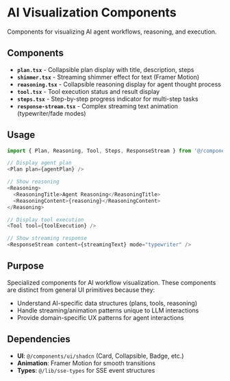# AI Visualization Components

Components for visualizing AI agent workflows, reasoning, and execution.

## Components

- **`plan.tsx`** - Collapsible plan display with title, description, steps
- **`shimmer.tsx`** - Streaming shimmer effect for text (Framer Motion)
- **`reasoning.tsx`** - Collapsible reasoning display for agent thought process
- **`tool.tsx`** - Tool execution status and result display
- **`steps.tsx`** - Step-by-step progress indicator for multi-step tasks
- **`response-stream.tsx`** - Complex streaming text animation (typewriter/fade modes)

## Usage

```typescript
import { Plan, Reasoning, Tool, Steps, ResponseStream } from '@/components/ai';

// Display agent plan
<Plan plan={agentPlan} />

// Show reasoning
<Reasoning>
  <ReasoningTitle>Agent Reasoning</ReasoningTitle>
  <ReasoningContent>{reasoning}</ReasoningContent>
</Reasoning>

// Display tool execution
<Tool tool={toolExecution} />

// Show streaming response
<ResponseStream content={streamingText} mode="typewriter" />
```

## Purpose

Specialized components for AI workflow visualization. These components are distinct from general UI primitives because they:

- Understand AI-specific data structures (plans, tools, reasoning)
- Handle streaming/animation patterns unique to LLM interactions
- Provide domain-specific UX patterns for agent interactions

## Dependencies

- **UI**: `@/components/ui/shadcn` (Card, Collapsible, Badge, etc.)
- **Animation**: Framer Motion for smooth transitions
- **Types**: `@/lib/sse-types` for SSE event structures
